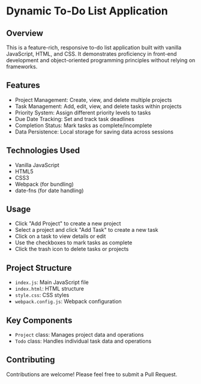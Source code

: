 # Dynamic To-Do List Application

## Overview
This is a feature-rich, responsive to-do list application built with vanilla JavaScript, HTML, and CSS. It demonstrates proficiency in front-end development and object-oriented programming principles without relying on frameworks.

## Features
- Project Management: Create, view, and delete multiple projects
- Task Management: Add, edit, view, and delete tasks within projects
- Priority System: Assign different priority levels to tasks
- Due Date Tracking: Set and track task deadlines
- Completion Status: Mark tasks as complete/incomplete
- Data Persistence: Local storage for saving data across sessions

## Technologies Used
- Vanilla JavaScript
- HTML5
- CSS3
- Webpack (for bundling)
- date-fns (for date handling)

## Usage
- Click "Add Project" to create a new project
- Select a project and click "Add Task" to create a new task
- Click on a task to view details or edit
- Use the checkboxes to mark tasks as complete
- Click the trash icon to delete tasks or projects

## Project Structure
- `index.js`: Main JavaScript file
- `index.html`: HTML structure
- `style.css`: CSS styles
- `webpack.config.js`: Webpack configuration

## Key Components
- `Project` class: Manages project data and operations
- `Todo` class: Handles individual task data and operations

## Contributing
Contributions are welcome! Please feel free to submit a Pull Request.
